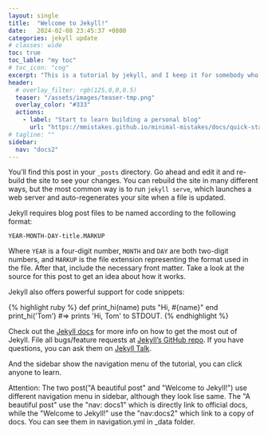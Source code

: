 ```yaml
---
layout: single
title:  "Welcome to Jekyll!"
date:   2024-02-08 23:45:37 +0800
categories: jekyll update
# classes: wide
toc: true
toc_lable: "my toc"
# toc_icon: "cog"
excerpt: "This is a tutorial by jekyll, and I keep it for somebody who also want to learn building a personal websit."
header:
  # overlay_filter: rgb(125,0,0,0.5)
  teaser: "/assets/images/teaser-tmp.png"
  overlay_color: "#333"
  actions:
    - label: "Start to learn building a personal blog"
      url: "https://mmistakes.github.io/minimal-mistakes/docs/quick-start-guide/"
# tagline: ""  
sidebar:
  nav: "docs2"
---
```

You’ll find this post in your `_posts` directory. Go ahead and edit it and re-build the site to see your changes. You can rebuild the site in many different ways, but the most common way is to run `jekyll serve`, which launches a web server and auto-regenerates your site when a file is updated.

Jekyll requires blog post files to be named according to the following format:

`YEAR-MONTH-DAY-title.MARKUP`

Where `YEAR` is a four-digit number, `MONTH` and `DAY` are both two-digit numbers, and `MARKUP` is the file extension representing the format used in the file. After that, include the necessary front matter. Take a look at the source for this post to get an idea about how it works.

Jekyll also offers powerful support for code snippets:

{% highlight ruby %}
def print_hi(name)
  puts "Hi, #{name}"
end
print_hi('Tom')
#=> prints 'Hi, Tom' to STDOUT.
{% endhighlight %}

Check out the [Jekyll docs][jekyll-docs] for more info on how to get the most out of Jekyll. File all bugs/feature requests at [Jekyll’s GitHub repo][jekyll-gh]. If you have questions, you can ask them on [Jekyll Talk][jekyll-talk].

[jekyll-docs]: https://jekyllrb.com/docs/home
[jekyll-gh]:   https://github.com/jekyll/jekyll
[jekyll-talk]: https://talk.jekyllrb.com/


And the sidebar show the navigation menu of the tutorial, you can click anyone to learn.

Attention: The two post("A beautiful post" and "Welcome to Jekyll!") use different navigation menu in sidebar, although they look lise same. The "A beautiful post" use the "nav: docs1" which is directly link to official docs, while the "Welcome to Jekyll!" use the "nav:docs2" which link to a copy of docs. You can see them in navigation.yml in _data folder.